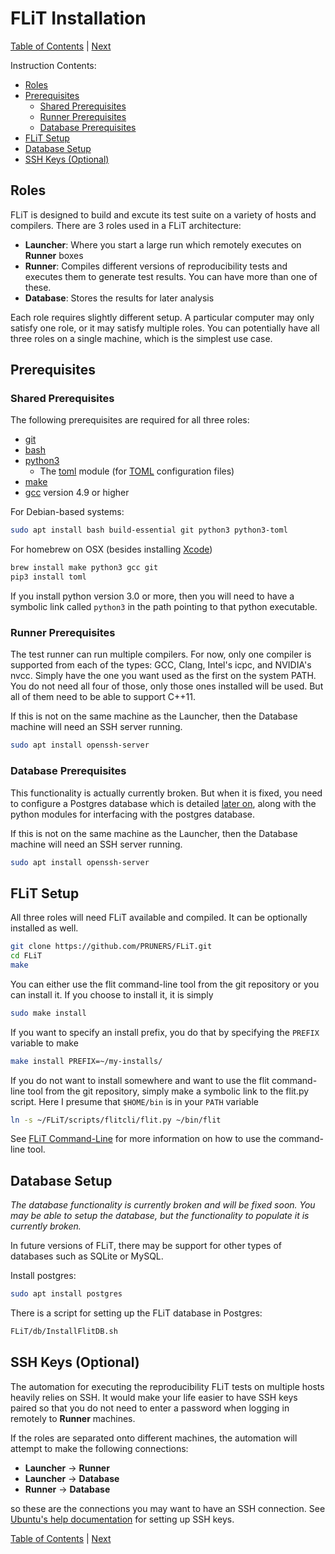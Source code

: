 # FLiT Installation

[Table of Contents](README.md)
|
[Next](litmus-tests.md)

Instruction Contents:

* [Roles](#roles)
* [Prerequisites](#prerequisites)
  * [Shared Prerequisites](#shared-prerequisites)
  * [Runner Prerequisites](#runner-prerequisites)
  * [Database Prerequisites](#database-prerequisites)
* [FLiT Setup](#flit-setup)
* [Database Setup](#database-setup)
* [SSH Keys (Optional)](#ssh-keys-optional)

## Roles

FLiT is designed to build and excute its test suite on a variety of hosts and
compilers.  There are 3 roles used in a FLiT architecture:

* **Launcher**: Where you start a large run which remotely executes on
  **Runner** boxes
* **Runner**: Compiles different versions of reproducibility tests and executes
  them to generate test results.  You can have more than one of these.
* **Database**: Stores the results for later analysis

Each role requires slightly different setup.  A particular computer may only
satisfy one role, or it may satisfy multiple roles.  You can potentially have
all three roles on a single machine, which is the simplest use case.

## Prerequisites

### Shared Prerequisites

The following prerequisites are required for all three roles:

* [git](https://git-scm.com)
* [bash](https://www.gnu.org/software/bash)
* [python3](https://www.python.org)
  * The [toml](https://github.com/uiri/toml) module (for
    [TOML](https://github.com/toml-lang/toml) configuration files)
* [make](https://www.gnu.org/software/make)
* [gcc](https://gcc.gnu.org) version 4.9 or higher

For Debian-based systems:

```bash
sudo apt install bash build-essential git python3 python3-toml
```

For homebrew on OSX (besides installing [Xcode](https://developer.apple.com/xcode))

```bash
brew install make python3 gcc git
pip3 install toml
```

If you install python version 3.0 or more, then you will need to have a
symbolic link called `python3` in the path pointing to that python executable.

### Runner Prerequisites

The test runner can run multiple compilers.  For now, only one compiler is
supported from each of the types: GCC, Clang, Intel's icpc, and NVIDIA's nvcc.
Simply have the one you want used as the first on the system PATH.  You do not
need all four of those, only those ones installed will be used.  But all of
them need to be able to support C++11.

If this is not on the same machine as the Launcher, then the Database machine
will need an SSH server running.

```bash
sudo apt install openssh-server
```

### Database Prerequisites

This functionality is actually currently broken.  But when it is fixed, you
need to configure a Postgres database which is detailed [later
on](#database-setup), along with the python modules for interfacing with the
postgres database.

If this is not on the same machine as the Launcher, then the Database machine
will need an SSH server running.

```bash
sudo apt install openssh-server
```

## FLiT Setup

All three roles will need FLiT available and compiled.  It can be optionally
installed as well.

```bash
git clone https://github.com/PRUNERS/FLiT.git
cd FLiT
make
```

You can either use the flit command-line tool from the git repository or you
can install it.  If you choose to install it, it is simply

```bash
sudo make install
```

If you want to specify an install prefix, you do that by specifying the
`PREFIX` variable to make

```bash
make install PREFIX=~/my-installs/
```

If you do not want to install somewhere and want to use the flit command-line
tool from the git repository, simply make a symbolic link to the flit.py
script.  Here I presume that `$HOME/bin` is in your `PATH` variable

```bash
ln -s ~/FLiT/scripts/flitcli/flit.py ~/bin/flit
```

See [FLiT Command-Line](flit-command-line.md) for more information on how to
use the command-line tool.

## Database Setup

_The database functionality is currently broken and will be fixed soon.  You
may be able to setup the database, but the functionality to populate it is
currently broken._

In future versions of FLiT, there may be support for other types of databases
such as SQLite or MySQL.

Install postgres:

```bash
sudo apt install postgres
```

There is a script for setting up the FLiT database in Postgres:

```bash
FLiT/db/InstallFlitDB.sh
```

## SSH Keys (Optional)

The automation for executing the reproducibility FLiT tests on multiple hosts
heavily relies on SSH.  It would make your life easier to have SSH keys paired
so that you do not need to enter a password when logging in remotely to
**Runner** machines.

If the roles are separated onto different machines, the automation will attempt
to make the following connections:

* **Launcher** -> **Runner**
* **Launcher** -> **Database**
* **Runner** -> **Database**

so these are the connections you may want to have an SSH connection.  See
[Ubuntu's help
documentation](https://help.ubuntu.com/community/SSH/OpenSSH/Keys) for setting
up SSH keys.

[Table of Contents](README.md)
|
[Next](litmus-tests.md)
